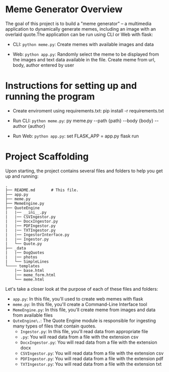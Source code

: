 # Meme Generator Overview

The goal of this project is to build a "meme generator" – a multimedia application to dynamically generate memes, including an image with an overlaid quote.The application can be run using CLI or Web with flask:
- CLI: `python meme.py`:
  Create memes with available images and data

- Web:  `python app.py`:
  Randomly select the meme to be displayed from the images and text data available in the file.
  Create meme from url, body, author entered by user

# Instructions for setting up and running the program

- Create enviroment using requirements.txt:
  pip install -r requirements.txt
- Run CLI: `python meme.py`: 
  py meme.py --path {path} --body {body} --author {author}

- Run Web:  `python app.py`: 
  set FLASK_APP = app.py
  flask run

# Project Scaffolding

Upon starting, the project contains several files and folders to help you get up and running:

```
.
├── README.md       # This file.
├── app.py
├── meme.py
├── MemeEngine.py
├── QuoteEngine
|   |── __ini__.py
|   |── CSVIngestor.py
|   |── DocxIngestor.py
|   |── PDFIngestor.py
|   |── TXTIngestor.py
|   |── IngestorInterface.py
|   |── Ingestor.py
|   └── Quote.py
├── _data
|   |── DogQuotes
|   |── photos
|   └── SimpleLines
└──── templates
    |── base.html
    |── meme_form.html
    └── meme.html

```

Let's take a closer look at the purpose of each of these files and folders:

- `app.py`: In this file, you'll used to create web memes with flask
- `meme.py`: In this file, you'll create a Command-Line Interface tool
- `MemeEngine.py`: In this file, you'll create meme from images and data from available files 
- `QuteEngine\.`: The Quote Engine module is responsible for ingesting many types of files that contain quotes.
  - `Ingestor.py`: In this file, you'll read data from appropriate file
  - `.py`: You will read data from a file with the extension csv
  - `DocxIngestor.py`: You will read data from a file with the extension docx
  - `CSVIngestor.py`: You will read data from a file with the extension csv
  - `PDFIngestor.py`: You will read data from a file with the extension pdf
  - `TXTIngestor.py`: You will read data from a file with the extension txt
